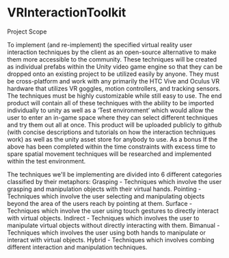 # VRInteractionToolkit

Project Scope

To implement (and re-implement) the specified virtual reality user interaction techniques by the client as an open-source alternative to make them more accessible to the community. These techniques will be created as individual prefabs within the Unity video game engine so that they can be dropped onto an existing project to be utilized easily by anyone. They must be cross-platform and work with any primarily the HTC Vive and Oculus VR hardware that utilizes VR goggles, motion controllers, and tracking sensors. The techniques must be highly customizable while still easy to use. 
The end product will contain all of these techniques with the ability to be imported individually to unity as well as a ‘Test environment’ which would allow the user to enter an in-game space where they can select different techniques and try them out all at once. This product will be uploaded publicly to github (with concise descriptions and tutorials on how the interaction techniques work) as well as the unity asset store for anybody to use. 
As a bonus If the above has been completed within the time constraints with excess time to spare spatial movement techniques will be researched and implemented within the test environment.

The techniques we'll be implementing are divided into 6 different categories classified by their metaphors:
Grasping - Techniques which involve the user grasping and manipulation objects with their virtual hands.
Pointing - Techniques which involve the user selecting and manipulating objects beyond the area of the users reach by pointing at them.
Surface - Techniques which involve the user using touch gestures to directly interact with virtual objects.
Indirect - Techniques which involves the user to manipulate virtual objects without directly interacting with them.
Bimanual - Techniques which involves the user using both hands to manipulate or interact with virtual objects.
Hybrid - Techniques which involves combing different interaction and manipulation techniques.


